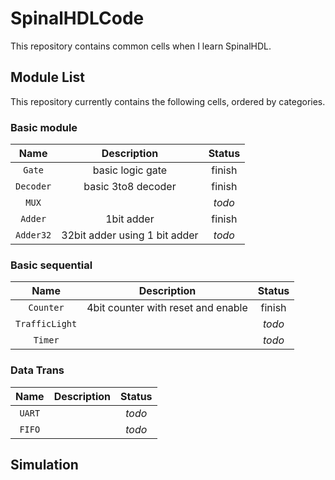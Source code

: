 # SpinalHDLCode

This repository contains common cells when I learn SpinalHDL.

## Module List

This repository currently contains the following cells, ordered by categories.

### Basic module


| Name | Description | Status |
| :-: | :-: | :-: |
| `Gate` | basic logic gate | finish |
| `Decoder` | basic 3to8 decoder | finish |
| `MUX` |   | *todo* |
| `Adder` | 1bit adder | finish |
| `Adder32` | 32bit adder using 1 bit adder | *todo* |

### Basic sequential


| Name | Description | Status |
| :-: | :-: | :-: |
| `Counter` | 4bit counter with reset and enable | finish |
| `TrafficLight` |   | *todo* |
| `Timer` |   | *todo* |

### Data Trans


| Name | Description | Status |
| :-: | :-: | :-: |
| `UART` |   | *todo* |
| `FIFO` |   | *todo* |

## Simulation

